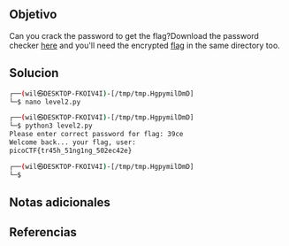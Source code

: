 ## Objetivo
Can you crack the password to get the flag?Download the password checker [here](https://artifacts.picoctf.net/c/15/level2.py) and you'll need the encrypted [flag](https://artifacts.picoctf.net/c/15/level2.flag.txt.enc) in the same directory too.
## Solucion

```bash
┌──(wil㉿DESKTOP-FKOIV4I)-[/tmp/tmp.HgpymilDmD]
└─$ nano level2.py

┌──(wil㉿DESKTOP-FKOIV4I)-[/tmp/tmp.HgpymilDmD]
└─$ python3 level2.py
Please enter correct password for flag: 39ce
Welcome back... your flag, user:
picoCTF{tr45h_51ng1ng_502ec42e}

┌──(wil㉿DESKTOP-FKOIV4I)-[/tmp/tmp.HgpymilDmD]
└─$

```
## Notas adicionales
## Referencias